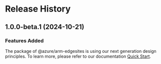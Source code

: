 # Release History
    
## 1.0.0-beta.1 (2024-10-21)

### Features Added

The package of @azure/arm-edgesites is using our next generation design principles. To learn more, please refer to our documentation [Quick Start](https://aka.ms/azsdk/js/mgmt/quickstart).
